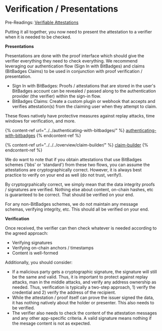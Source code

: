 # Verification / Presentations

Pre-Readings: [Verifiable Attestations](./)

Putting it all together, you now need to present the attestation to a verifier when it is needed to be checked.&#x20;

**Presentations**

Presentations are done with the proof interface which should give the verifier everything they need to check everything.  We recommend leveraging our authentication flow (Sign In with BitBadges) and claims (BitBadges Claims) to be used in conjunction with proof verification / presentation.

* Sign In with BitBadges: Proofs / attestations that are stored in the user's BitBadges account can be revealed / passed along to the authentication provider (the verifier) within the sign-in flow.
* BitBadges Claims: Create a custom plugin or webhook that accepts and verifies attestation(s) from the claiming user when they attempt to claim.&#x20;

These flows natively have protective measures against replay attacks, time windows for verification, and more.

{% content-ref url="../../authenticating-with-bitbadges/" %}
[authenticating-with-bitbadges](../../authenticating-with-bitbadges/)
{% endcontent-ref %}

{% content-ref url="../../../overview/claim-builder/" %}
[claim-builder](../../../overview/claim-builder/)
{% endcontent-ref %}

We do want to note that if you obtain attestations that use BitBadges schemes ('bbs' or 'standard') from these two flows, you can assume the attestations are cryptographically correct. However, it is always best practice to verify on your end as well (do not trust, verify!).&#x20;

By cryptogrpahically correct, we simply mean that the data integrity proofs / signatures are verified. Nothing else about content, on-chain hashes, etc is guaranteed to be correct. That should be verified on your end.

For any non-BitBadges schemes, we do not maintain any message schemas, verifying integrity, etc. This should all be verified on your end.

**Verification**

Once received, the verifier can then check whatever is needed according to the agreed approach:

* Verifying signatures
* Verifying on-chain anchors / timestamps
* Content is well-formed

Additionally, you should consider:

* If a malicious party gets a cryptographic signature, the signature will still be the same and valid. Thus, it is important to protect against replay attacks, man in the middle attacks, and verify any address ownership as needed. Thus, verification is typically a two-step approach, 1) verify the credential and 2) verify the address of the recipient.
* While the attestation / proof itself can prove the issuer signed the data, it has nothing natively about the holder or presenter. This also needs to be verified.
* The verifier also needs to check the content of the attestation messages and any other app-specific criteria. A valid signature means nothing if the mesage content is not as expected.
